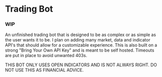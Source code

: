 <h1>Trading Bot</h1>
<h3>WIP</h3>
<p>An unfinished trading bot that is designed to be as complex or as simple as the user wants it to be. I plan on adding many market, data and indicator API's that should allow for a customizable experience. This is also built on a strong "Bring Your Own API Key" and is meant to be self hosted. Timeouts are put in place to avoid unwanted 403s.</p>

THIS BOT ONLY USES OPEN INDICATORS AND IS NOT ALWAYS RIGHT. DO NOT USE THIS AS FINANCIAL ADVICE.
